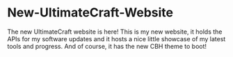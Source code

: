# New-UltimateCraft-Website
The new UltimateCraft website is here! This is my new website, it holds the APIs for my software updates and it hosts a nice little showcase of my latest tools and progress. And of course, it has the new CBH theme to boot!

